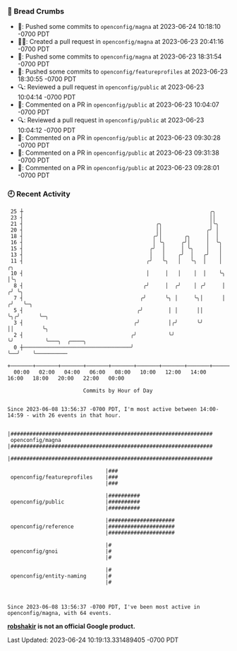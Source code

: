 ### 🍞 Bread Crumbs

 * 🚢: Pushed some commits to `openconfig/magna` at 2023-06-24 10:18:10 -0700 PDT
 * ✍🏼: Created a pull request in `openconfig/magna` at 2023-06-23 20:41:16 -0700 PDT
 * 🚢: Pushed some commits to `openconfig/magna` at 2023-06-23 18:31:54 -0700 PDT
 * 🚢: Pushed some commits to `openconfig/featureprofiles` at 2023-06-23 18:30:55 -0700 PDT
 * 🔍: Reviewed a pull request in  `openconfig/public` at 2023-06-23 10:04:14 -0700 PDT
 * 💬: Commented on a PR in  `openconfig/public` at 2023-06-23 10:04:07 -0700 PDT
 * 🔍: Reviewed a pull request in  `openconfig/public` at 2023-06-23 10:04:12 -0700 PDT
 * 💬: Commented on a PR in  `openconfig/public` at 2023-06-23 09:30:28 -0700 PDT
 * 💬: Commented on a PR in  `openconfig/public` at 2023-06-23 09:31:38 -0700 PDT
 * 💬: Commented on a PR in  `openconfig/public` at 2023-06-23 09:28:01 -0700 PDT

### 🕘 Recent Activity
```
 25 ┼                                                           ╭╮
 23 ┤                                                           ││
 21 ┤                                          ╭╮               │╰╮
 20 ┤                                          ││              ╭╯ │
 18 ┤                                         ╭╯│       ╭╮     │  │
 16 ┤                                         │ ╰╮     ╭╯│     │  ╰╮
 15 ┤                                        ╭╯  │     │ ╰╮    │   │
 13 ┤                                        │   │    ╭╯  │   ╭╯   │
 11 ┤                                       ╭╯   ╰╮   │   ╰╮  │    │     ╭╮
 10 ┤                                       │     │   │    │  │    ╰╮    │╰╮
  8 ┤                                      ╭╯     │  ╭╯    │ ╭╯     │   ╭╯ ╰╮
  7 ┤                                     ╭╯      ╰╮ │     ╰╮│      │  ╭╯   ╰─╮
  5 ┤                                    ╭╯        │ │      ││      ╰╮╭╯      ╰─╮
  3 ┤                                   ╭╯         │╭╯      ╰╯       ││         ╰╮
  2 ┤                                  ╭╯          ╰╯                ╰╯          ╰───╮  ╭────╮
  0 ┼──────────────────────────────────╯                                             ╰──╯    ╰──────────
    +───────+───────+───────+───────+───────+───────+───────+───────+───────+───────+───────+───────+────
  00:00   02:00   04:00   06:00   08:00   10:00   12:00   14:00   16:00   18:00   20:00   22:00   00:00   

						Commits by Hour of Day


Since 2023-06-08 13:56:37 -0700 PDT, I'm most active between 14:00-14:59 - with 26 events in that hour.

```



```
                               |################################################################
 openconfig/magna              |################################################################
                               |################################################################

                               |###
 openconfig/featureprofiles    |###
                               |###

                               |##########
 openconfig/public             |##########
                               |##########

                               |#####################
 openconfig/reference          |#####################
                               |#####################

                               |#
 openconfig/gnoi               |#
                               |#

                               |#
 openconfig/entity-naming      |#
                               |#



Since 2023-06-08 13:56:37 -0700 PDT, I've been most active in openconfig/magna, with 64 events.

```
**[robshakir](mailto:robjs@google.com) is not an official Google product.**  


Last Updated: 2023-06-24 10:19:13.331489405 -0700 PDT
